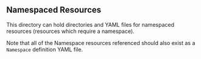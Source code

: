 ## Namespaced Resources

This directory can hold directories and YAML files for namespaced resources (resources which require a namespace).

Note that all of the Namespace resources referenced should also exist as a `Namespace` definition YAML file.
